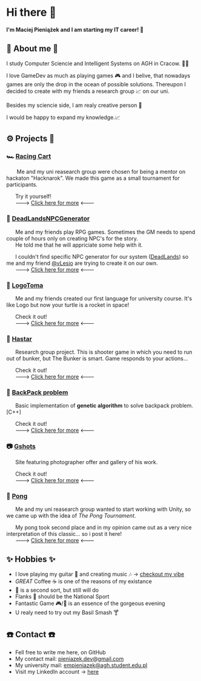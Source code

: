 # Hi there 👋

#### I'm Maciej Pieniążek and I am starting my IT career! 🥳

## 📜 About me 📜
  I study Computer Sciencie and Intelligent Systems on AGH in Cracow. 👨‍🎓
  
  I love GameDev as much as playing games 🎮 and I belive, that nowadays games are only the drop in the ocean of possible solutions. Thereupon I decided to create with my friends a research group 📈 on our uni.
  
  Besides my sciencie side, I am realy creative person 🤯
  
I would be happy to expand my knowledge.📈

## ⚙️ Projects 🔨
  ### 🏎️ [Racing Cart]() <!-- TODO: link -->
   &nbsp;&nbsp;&nbsp;&nbsp;&nbsp;&nbsp; Me and my uni reasearch group were chosen for being a mentor on hackaton "Hacknarok". We made this game as a small tournament for participants. 
   
   &nbsp;&nbsp;&nbsp;&nbsp;&nbsp;&nbsp;Try it yourself!
   <br>&nbsp;&nbsp;&nbsp;&nbsp;&nbsp;&nbsp;---> [Click here for more]() <--- <!-- TODO: link -->
  
  ### 🎲 [DeadLandsNPCGenerator](https://github.com/empieniazek/DeadlandsNPCGenerator)
  &nbsp;&nbsp;&nbsp;&nbsp;&nbsp;&nbsp;Me and my friends play RPG games. Sometimes the GM needs to spend couple of hours only on creating NPC's for the story.
  <br>&nbsp;&nbsp;&nbsp;&nbsp;&nbsp;&nbsp;He told me that he will appriciate some help with it.
  
  &nbsp;&nbsp;&nbsp;&nbsp;&nbsp;&nbsp;I couldn't find specific NPC generator for our system ([DeadLands](https://en.wikipedia.org/wiki/Deadlands)) so me and my friend [@vLesio](https://github.com/vLesio) are trying to create it on our own.
  <br>&nbsp;&nbsp;&nbsp;&nbsp;&nbsp;&nbsp;---> [Click here for more](https://github.com/empieniazek/DeadlandsNPCGenerator) <---
  
  ### 🐢 [LogoToma]() <!-- TODO: link -->
  &nbsp;&nbsp;&nbsp;&nbsp;&nbsp;&nbsp;Me and my friends created our first language for university course. It's like Logo but now your turtle is a rocket in space! 
  
  &nbsp;&nbsp;&nbsp;&nbsp;&nbsp;&nbsp;Check it out!
  <br>&nbsp;&nbsp;&nbsp;&nbsp;&nbsp;&nbsp;---> [Click here for more]() <--- <!-- TODO: link -->
  
  ### 🤖 [Hastar]() <!-- TODO: link -->
  &nbsp;&nbsp;&nbsp;&nbsp;&nbsp;&nbsp;Research group project. This is shooter game in which you need to run out of bunker, but The Bunker is smart. Game responds to your actions...
  
  &nbsp;&nbsp;&nbsp;&nbsp;&nbsp;&nbsp;Check it out!
  <br>&nbsp;&nbsp;&nbsp;&nbsp;&nbsp;&nbsp;---> [Click here for more]() <--- <!-- TODO: link -->
  
  ### 🎒 [BackPack problem](https://github.com/empieniazek/Genetic_Backpack) <!-- TODO: link -->
   &nbsp;&nbsp;&nbsp;&nbsp;&nbsp;&nbsp;Basic implementation of **genetic algorithm** to solve backpack problem. [C++]
   
   &nbsp;&nbsp;&nbsp;&nbsp;&nbsp;&nbsp;Check it out!
   <br>&nbsp;&nbsp;&nbsp;&nbsp;&nbsp;&nbsp;---> [Click here for more](https://github.com/empieniazek/Genetic_Backpack) <--- <!-- TODO: link -->
   
   ### 📷 [Gshots](https://gshots.pl) <!-- TODO: link -->
   &nbsp;&nbsp;&nbsp;&nbsp;&nbsp;&nbsp;Site featuring photographer offer and gallery of his work.
   
   &nbsp;&nbsp;&nbsp;&nbsp;&nbsp;&nbsp;Check it out!
   <br>&nbsp;&nbsp;&nbsp;&nbsp;&nbsp;&nbsp;---> [Click here for more](https://gshots.pl) <--- <!-- TODO: link -->
  
  ### 🏓 [Pong]() <!-- TODO: link -->
   &nbsp;&nbsp;&nbsp;&nbsp;&nbsp;&nbsp;Me and my uni reasearch group wanted to start working with Unity, so we came up with the idea of *The Pong Tournament*.
   
   &nbsp;&nbsp;&nbsp;&nbsp;&nbsp;&nbsp;My pong took second place and in my opinion came out as a very nice interpretation of this classic... so i post it here!
   <br>&nbsp;&nbsp;&nbsp;&nbsp;&nbsp;&nbsp;---> [Click here for more]() <--- <!-- TODO: link -->

## ✨ Hobbies ✨ 
  * I love playing my guitar 🎸 and creating music 🎶 -> [checkout my vibe](https://www.youtube.com/watch?v=jzdW4ejnq6Y)
  * *GREAT* Coffee ☕ is one of the reasons of my existance
  * 🧉 is a second sort, but still will do
  * Flanks 🍺 should be the National Sport
  * Fantastic Game 🎮/🎲 is an essence of the gorgeous evening
  * U realy need to try out my Basil Smash 🍸

## ☎️ Contact ☎️
  * Fell free to write me here, on GitHub
  * My contact mail: pieniazek.dev@gmail.com
  * My university mail: empieniazek@agh.student.edu.pl
  * Visit my LinkedIn account -> [here](https://www.linkedin.com/in/empieniazek/)
  
<!-- ## 🤡 Socials 🤡 -->
